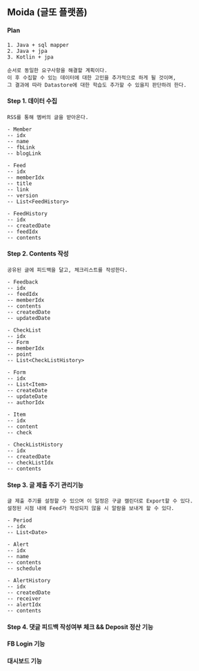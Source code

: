 ## Moida (글또 플랫폼)

#### Plan 

```
1. Java + sql mapper
2. Java + jpa
3. Kotlin + jpa

순서로 동일한 요구사항을 해결할 계획이다.
이 후 수집할 수 있는 데이터에 대한 고민을 추가적으로 하게 될 것이며, 
그 결과에 따라 Datastore에 대한 학습도 추가할 수 있을지 판단하려 한다.
```

#### Step 1. 데이터 수집

```
RSS를 통해 멤버의 글을 받아온다.

- Member
-- idx
-- name
-- fbLink
-- blogLink

- Feed
-- idx
-- memberIdx
-- title
-- link
-- version
-- List<FeedHistory>

- FeedHistory
-- idx
-- createdDate
-- feedIdx
-- contents
```

#### Step 2. Contents 작성

```
공유된 글에 피드백을 달고, 체크리스트를 작성한다.

- Feedback
-- idx
-- feedIdx
-- memberIdx
-- contents
-- createdDate
-- updatedDate

- CheckList
-- idx
-- Form
-- memberIdx
-- point
-- List<CheckListHistory>

- Form
-- idx
-- List<Item>
-- createDate
-- updateDate
-- authorIdx

- Item 
-- idx
-- content
-- check

- CheckListHistory
-- idx
-- createdDate
-- checkListIdx
-- contents
```

#### Step 3. 글 제출 주기 관리기능

```
글 제출 주기를 설정할 수 있으며 이 일정은 구글 캘린더로 Export할 수 있다.
설정된 시점 내에 Feed가 작성되지 않을 시 알람을 보내게 할 수 있다.

- Period
-- idx
-- List<Date>

- Alert
-- idx
-- name
-- contents
-- schedule

- AlertHistory
-- idx
-- createdDate
-- receiver
-- alertIdx
-- contents
```

#### Step 4. 댓글 피드백 작성여부 체크 && Deposit 정산 기능

#### FB Login 기능

#### 대시보드 기능